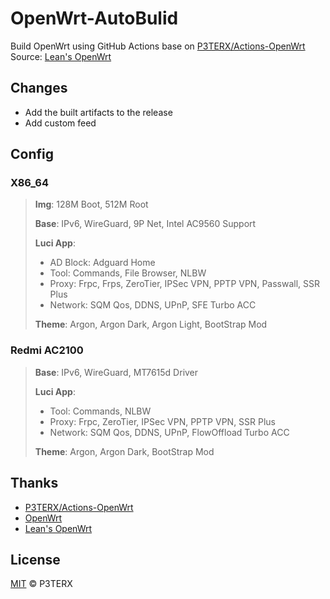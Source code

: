 # OpenWrt-AutoBulid

Build OpenWrt using GitHub Actions base on [P3TERX/Actions-OpenWrt](https://github.com/P3TERX/Actions-OpenWrt)
Source: [Lean's OpenWrt](https://github.com/coolsnowwolf/lede)

## Changes

- Add the built artifacts to the release
- Add custom feed

## Config

### X86_64

> <b>Img</b>: 128M Boot, 512M Root
> 
> <b>Base</b>: IPv6, WireGuard, 9P Net, Intel AC9560 Support
> 
> <b>Luci App</b>:
> 
> - AD Block: Adguard Home
> - Tool:     Commands, File Browser, NLBW
> - Proxy:    Frpc, Frps, ZeroTier, IPSec VPN, PPTP VPN, Passwall, SSR Plus
> - Network:  SQM Qos, DDNS, UPnP, SFE Turbo ACC
> 
> <b>Theme</b>: Argon, Argon Dark, Argon Light, BootStrap Mod

### Redmi AC2100

> <b>Base</b>: IPv6, WireGuard, MT7615d Driver
> 
> <b>Luci App</b>:
> 
> - Tool:     Commands, NLBW
> - Proxy:    Frpc, ZeroTier, IPSec VPN, PPTP VPN, SSR Plus
> - Network:  SQM Qos, DDNS, UPnP, FlowOffload Turbo ACC
> 
> <b>Theme</b>: Argon, Argon Dark, BootStrap Mod

## Thanks

- [P3TERX/Actions-OpenWrt](https://github.com/P3TERX/Actions-OpenWrt)
- [OpenWrt](https://github.com/openwrt/openwrt)
- [Lean's OpenWrt](https://github.com/coolsnowwolf/lede)

## License

[MIT](https://github.com/Spectrelai/OpenWrt-AutoBulid/blob/master/LICENSE) © P3TERX
